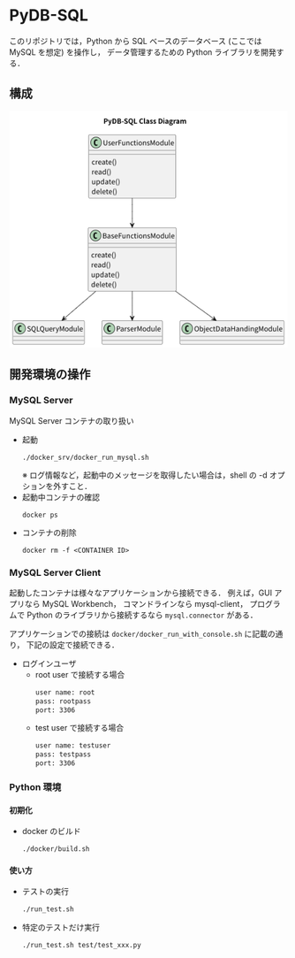 # PyDB-SQL

このリポジトリでは，Python から SQL ベースのデータベース (ここでは MySQL を想定) を操作し，
データ管理するための Python ライブラリを開発する．

## 構成

![](./doc/class_diagram.png)

## 開発環境の操作

### MySQL Server

MySQL Server コンテナの取り扱い

- 起動
  ```
  ./docker_srv/docker_run_mysql.sh
  ```
  ※ ログ情報など，起動中のメッセージを取得したい場合は，shell の -d オプションを外すこと．
- 起動中コンテナの確認
  ```
  docker ps
  ```
- コンテナの削除
  ```
  docker rm -f <CONTAINER ID>
  ```

### MySQL Server Client

起動したコンテナは様々なアプリケーションから接続できる．
例えば，GUI アプリなら MySQL Workbench，
コマンドラインなら mysql-client，
プログラムで Python のライブラリから接続するなら `mysql.connector` がある．

アプリケーションでの接続は `docker/docker_run_with_console.sh` に記載の通り，
下記の設定で接続できる．

- ログインユーザ
  - root user で接続する場合
    ```
    user name: root
    pass: rootpass
    port: 3306
    ```
  - test user で接続する場合
    ```
    user name: testuser
    pass: testpass
    port: 3306
    ```

### Python 環境

#### 初期化
- docker のビルド
  ```bash
  ./docker/build.sh
  ```

#### 使い方
- テストの実行
  ```bash
  ./run_test.sh
  ```
- 特定のテストだけ実行
  ```bash
  ./run_test.sh test/test_xxx.py
  ```
